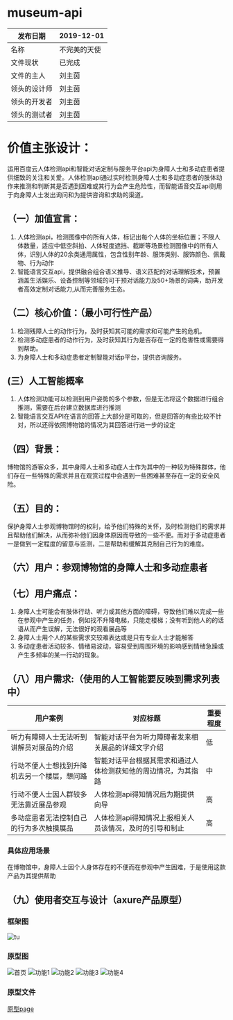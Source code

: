 # museum-api
|  发布日期 | 2019-12-01 |
 | -- | -- |
 |  名称 | 不完美的天使 |
 |  文件现状 | 已完成 |
 |  文件的主人 |  刘主茵|
 |  领头的设计师 | 刘主茵 |
 |  领头的开发者 |  刘主茵|
 |  领头的测试者 |  刘主茵 |
# 价值主张设计：
运用百度云人体检测api和智能对话定制与服务平台api为身障人士和多动症患者提供细致的关注和关爱。人体检测api通过实时检测身障人士和多动症患者的肢体动作来推测和判断其是否遇到困难或其行为会产生危险性，而智能语音交互api则用于向身障人士发出询问和为提供咨询和求助的渠道。
## （一）加值宣言：
1. 人体检测api，检测图像中的所有人体，标记出每个人体的坐标位置；不限人体数量，适应中低空斜拍、人体轻度遮挡、截断等场景检测图像中的所有人体，识别人体的20余类通用属性，包含性别年龄、服饰类别、服饰颜色、佩戴物、行为动作
2. 智能语言交互api，提供融合组合语义推导、语义匹配的对话理解技术，预置涵盖生活娱乐、设备控制等领域的可干预对话能力及50+场景的词典，助开发者高效定制对话能力,从而完善服务生态。
## （二）核心价值：（最小可行性产品）
1. 检测残障人士的动作行为，及时获知其可能的需求和可能产生的危机。
2. 检测多动症患者的动作行为，及时获知其行为是否存在一定的危害性或需要得到帮助。
2. 为身障人士和多动症患者定制智能对话p平台，提供咨询服务。
## (三）人工智能概率
1. 人体检测功能可以检测到用户姿势的多个参数，但是无法将这个数据进行组合推测，需要在后台建立数据库进行推测
2. 智能语言交互API在语言的回答上大部分是可取的，但是回答的有些比较不针对，所以还得依照博物馆的情况为其回答进行进一步的设定
## （四）背景：
博物馆的游客众多，其中身障人士和多动症人士作为其中的一种较为特殊群体，他们存在一些特殊的需求并且在观赏过程中会遇到一些困难甚至存在一定的安全风险。
## （五）目的：
保护身障人士参观博物馆时的权利，给予他们特殊的关怀，及时检测他们的需求并且帮助他们解决，从而弥补他们因身体原因而导致的一些不便。而对于多动症患者一是做到一定程度的留意与监测，二是帮助和缓解其克制自己行为的难度。
## （六）用户：参观博物馆的身障人士和多动症患者
## （七）用户痛点：
1. 身障人士可能会有肢体行动、听力或其他方面的障碍，导致他们难以完成一些在参观中产生的任务，例如找不升降电梯，只能走楼梯；没有听到他人的的话语从而产生误解，无法很好的观看展品等
2. 身障人士用个人的某些需求交较难表达或是只有专业人士才能解答
3. 多动症患者活动较多、情绪易波动，容易受到周围环境的影响感到情绪急躁或产生多频率的某一行动的现象。
## （八）用户需求:（使用的人工智能要反映到需求列表中）
| 用户案例	| 对应标题	| 重要程度 |
| -- | -- | -- |
| 听力有障碍人士无法听到讲解员对展品的介绍	| 智能对话平台为听力障碍者发来相关展品的详细文字介绍	|低  |
| 行动不便人士想找到升降机去另一个楼层，想问路	| 智能对话平台根据其需求和通过人体检测获知他的周边情况，为其指路	|  中|
|  行动不便人士因人群较多无法靠近展品参观| 人体检测api得知情况后为期提供向导  |高|
|  多动症患者无法控制自己的行为多次触摸展品| 人体检测api得知情况上报相关人员该情况，及时的引导和制止  |高|
### 具体应用场景
在博物馆中，身障人士因个人身体存在的不便而在参观中产生困难，于是使用这款产品为其提供帮助
## （九）使用者交互与设计（axure产品原型）
### 框架图
![tu](https://github.com/nfu3059/API_ML_AI/upload)
### 原型图
![首页](https://github.com/nfu3059/graduation/blob/master/%E9%A6%96%E9%A1%B5.jpg)
![功能1](https://github.com/nfu3059/graduation/blob/master/%E5%B1%95%E8%A7%88%E6%B4%BB%E5%8A%A8.jpg)
![功能2](https://github.com/nfu3059/graduation/blob/master/%E6%B6%88%E6%81%AF.jpg)
![功能3](https://github.com/nfu3059/graduation/blob/master/%E6%88%91%E7%9A%84.jpg)
![功能4](https://github.com/nfu3059/graduation/blob/master/%E5%AE%A2%E6%9C%8D%E5%B9%B3%E5%8F%B0.jpg)
### 原型文件
[原型page]( http://nfunm059.gitee.io/yuan)
